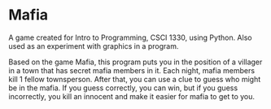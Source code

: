 # Mafia
A game created for Intro to Programming, CSCI 1330, using Python.
Also used as an experiment with graphics in a program.

Based on the game Mafia, this program puts you in the position of a villager in a town that has secret mafia members in it.
Each night, mafia members kill 1 fellow townsperson. After that, you can use a clue to guess who might be in the mafia.
If you guess correctly, you can win, but if you guess incorrectly, you kill an innocent and make it easier for mafia to get to you.


